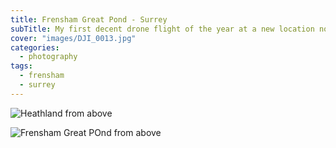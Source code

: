 ```yaml
---
title: Frensham Great Pond - Surrey
subTitle: My first decent drone flight of the year at a new location not yet featured on this blog
cover: "images/DJI_0013.jpg"
categories:
  - photography
tags:
  - frensham
  - surrey
---
```

![Heathland from above](images/DJI_0013.jpg)

![Frensham Great POnd from above](images/DJI_0014.jpg)
